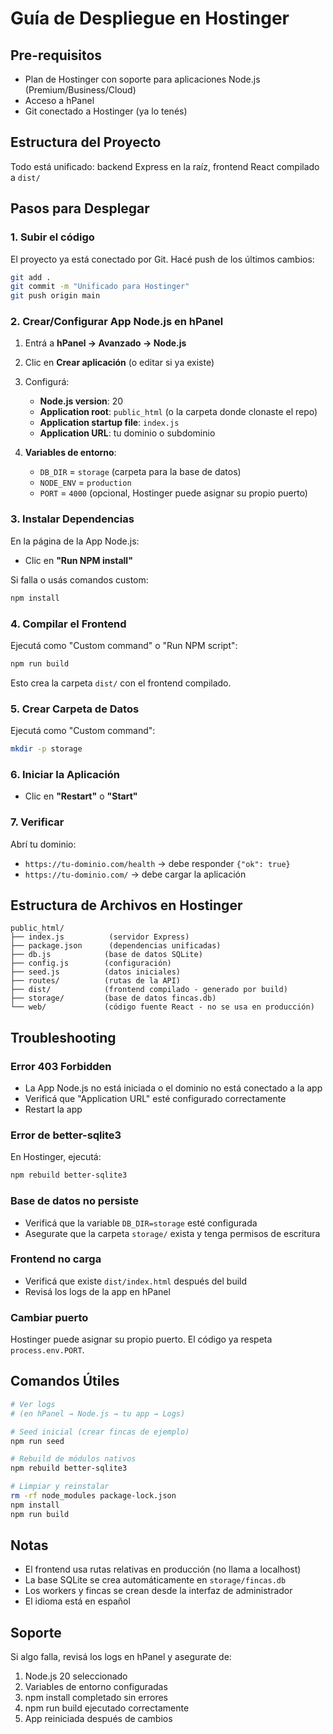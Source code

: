 # Guía de Despliegue en Hostinger

## Pre-requisitos
- Plan de Hostinger con soporte para aplicaciones Node.js (Premium/Business/Cloud)
- Acceso a hPanel
- Git conectado a Hostinger (ya lo tenés)

## Estructura del Proyecto
Todo está unificado: backend Express en la raíz, frontend React compilado a `dist/`

## Pasos para Desplegar

### 1. Subir el código
El proyecto ya está conectado por Git. Hacé push de los últimos cambios:
```bash
git add .
git commit -m "Unificado para Hostinger"
git push origin main
```

### 2. Crear/Configurar App Node.js en hPanel

1. Entrá a **hPanel → Avanzado → Node.js**
2. Clic en **Crear aplicación** (o editar si ya existe)
3. Configurá:
   - **Node.js version**: 20
   - **Application root**: `public_html` (o la carpeta donde clonaste el repo)
   - **Application startup file**: `index.js`
   - **Application URL**: tu dominio o subdominio

4. **Variables de entorno**:
   - `DB_DIR` = `storage` (carpeta para la base de datos)
   - `NODE_ENV` = `production`
   - `PORT` = `4000` (opcional, Hostinger puede asignar su propio puerto)

### 3. Instalar Dependencias

En la página de la App Node.js:
- Clic en **"Run NPM install"**

Si falla o usás comandos custom:
```bash
npm install
```

### 4. Compilar el Frontend

Ejecutá como "Custom command" o "Run NPM script":
```bash
npm run build
```

Esto crea la carpeta `dist/` con el frontend compilado.

### 5. Crear Carpeta de Datos

Ejecutá como "Custom command":
```bash
mkdir -p storage
```

### 6. Iniciar la Aplicación

- Clic en **"Restart"** o **"Start"**

### 7. Verificar

Abrí tu dominio:
- `https://tu-dominio.com/health` → debe responder `{"ok": true}`
- `https://tu-dominio.com/` → debe cargar la aplicación

## Estructura de Archivos en Hostinger

```
public_html/
├── index.js          (servidor Express)
├── package.json      (dependencias unificadas)
├── db.js            (base de datos SQLite)
├── config.js        (configuración)
├── seed.js          (datos iniciales)
├── routes/          (rutas de la API)
├── dist/            (frontend compilado - generado por build)
├── storage/         (base de datos fincas.db)
└── web/             (código fuente React - no se usa en producción)
```

## Troubleshooting

### Error 403 Forbidden
- La App Node.js no está iniciada o el dominio no está conectado a la app
- Verificá que "Application URL" esté configurado correctamente
- Restart la app

### Error de better-sqlite3
En Hostinger, ejecutá:
```bash
npm rebuild better-sqlite3
```

### Base de datos no persiste
- Verificá que la variable `DB_DIR=storage` esté configurada
- Asegurate que la carpeta `storage/` exista y tenga permisos de escritura

### Frontend no carga
- Verificá que existe `dist/index.html` después del build
- Revisá los logs de la app en hPanel

### Cambiar puerto
Hostinger puede asignar su propio puerto. El código ya respeta `process.env.PORT`.

## Comandos Útiles

```bash
# Ver logs
# (en hPanel → Node.js → tu app → Logs)

# Seed inicial (crear fincas de ejemplo)
npm run seed

# Rebuild de módulos nativos
npm rebuild better-sqlite3

# Limpiar y reinstalar
rm -rf node_modules package-lock.json
npm install
npm run build
```

## Notas

- El frontend usa rutas relativas en producción (no llama a localhost)
- La base SQLite se crea automáticamente en `storage/fincas.db`
- Los workers y fincas se crean desde la interfaz de administrador
- El idioma está en español

## Soporte

Si algo falla, revisá los logs en hPanel y asegurate de:
1. Node.js 20 seleccionado
2. Variables de entorno configuradas
3. npm install completado sin errores
4. npm run build ejecutado correctamente
5. App reiniciada después de cambios
